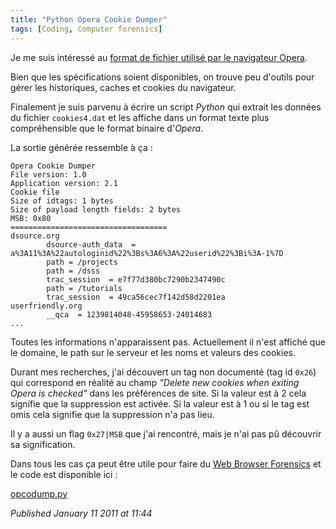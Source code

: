```yaml
---
title: "Python Opera Cookie Dumper"
tags: [Coding, Computer forensics]
---
```


Je me suis intéressé au [format de fichier utilisé par le navigateur Opera](http://www.opera.com/docs/fileformats/).  

Bien que les spécifications soient disponibles, on trouve peu d'outils pour gérer les historiques, caches et cookies du navigateur.  

Finalement je suis parvenu à écrire un script *Python* qui extrait les données du fichier `cookies4.dat` et les affiche dans un format texte plus compréhensible que le format binaire d'*Opera*.  

La sortie générée ressemble à ça :  

```plain
Opera Cookie Dumper
File version: 1.0
Application version: 2.1
Cookie file
Size of idtags: 1 bytes
Size of payload length fields: 2 bytes
MSB: 0x80
===================================
dsource.org
        dsource-auth_data  = a%3A11%3A%22autologinid%22%3Bs%3A6%3A%22userid%22%3Bi%3A-1%7D
        path = /projects
        path = /dsss
        trac_session  = e7f77d380bc7290b2347490c
        path = /tutorials
        trac_session  = 49ca56cec7f142d58d2201ea
userfriendly.org
        __qca  = 1239814048-45958653-24014683
...
```

Toutes les informations n'apparaissent pas. Actuellement il n'est affiché que le domaine, le path sur le serveur et les noms et valeurs des cookies.  

Durant mes recherches, j'ai découvert un tag non documenté (tag id `0x26`) qui correspond en réalité au champ *"Delete new cookies when exiting Opera is checked"* dans les préférences de site. Si la valeur est à 2 cela signifie que la suppression est activée. Si la valeur est à 1 ou si le tag est omis cela signifie que la suppression n'a pas lieu.  

Il y a aussi un flag `0x27|MSB` que j'ai rencontré, mais je n'ai pas pû découvrir sa signification.  

Dans tous les cas ça peut être utile pour faire du [Web Browser Forensics](http://www.securityfocus.com/infocus/1827) et le code est disponible ici :  

[opcodump.py](/assets/data/opcodump.py)

*Published January 11 2011 at 11:44*
